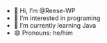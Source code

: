 - 👋 Hi, I’m @Reese-WP
- 👀 I’m interested in programing
- 🌱 I’m currently learning Java
- 😄 Pronouns: he/him

<!---
Reese-WP/Reese-WP is a ✨ special ✨ repository because its `README.md` (this file) appears on your GitHub profile.
You can click the Preview link to take a look at your changes.
--->
